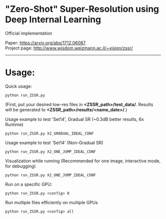 # "Zero-Shot" Super-Resolution using Deep Internal Learning  
Official implementation

Paper: https://arxiv.org/abs/1712.06087  
Project page: http://www.wisdom.weizmann.ac.il/~vision/zssr/

----------

# Usage:

Quick usage:  

```
python run_ZSSR.py
```
(First, put your desired low-res files in **<ZSSR_path>/test_data/**. 
Results will be generated to **<ZSSR_path>/results/<name_date>/**.)

Usage example to test 'Set14', Gradual SR (~0.3dB better results, 6x Runtime)
```
python run_ZSSR.py X2_GRADUAL_IDEAL_CONF
```
Usage example to test 'Set14' (Non-Gradual SR)
```
python run_ZSSR.py X2_ONE_JUMP_IDEAL_CONF
```
Visualization while running (Recommended for one image, interactive mode, for debugging)
```
python run_ZSSR.py X2_ONE_JUMP_IDEAL_CONF
```
Run on a specific GPU:
```
python run_ZSSR.py <config> 0
```
Run multiple files efficiently on multiple GPUs
```
python run_ZSSR.py <config> all
```
